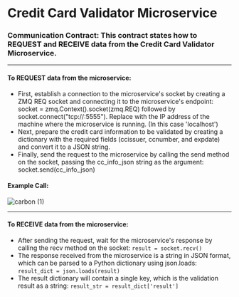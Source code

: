 # Credit Card Validator Microservice

### Communication Contract: This contract states how to REQUEST and RECEIVE data from the Credit Card Validator Microservice.
---
#### To **REQUEST** data from the microservice:

- First, establish a connection to the microservice's socket by creating a ZMQ REQ socket and connecting it to the microservice's endpoint: socket = zmq.Context().socket(zmq.REQ) followed by socket.connect("tcp://<microservice-ip>:5555"). Replace <microservice-ip> with the IP address of the machine where the microservice is running. (In this case 'localhost')
- Next, prepare the credit card information to be validated by creating a dictionary with the required fields (ccissuer, ccnumber, and expdate) and convert it to a JSON string.
- Finally, send the request to the microservice by calling the send method on the socket, passing the cc_info_json string as the argument: socket.send(cc_info_json)
 
 #### Example Call:
![carbon (1)](https://github.com/jmalp/CCValidatorMS/assets/75514361/52d8d28e-a470-491b-bb2d-38e8fe7c2cad)

 
---  
 #### To **RECEIVE** data from the microservice:

- After sending the request, wait for the microservice's response by calling the recv method on the socket: `result = socket.recv()`
- The response received from the microservice is a string in JSON format, which can be parsed to a Python dictionary using json.loads: `result_dict = json.loads(result)`
- The result dictionary will contain a single key, which is the validation result as a string: `result_str = result_dict['result']`
